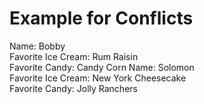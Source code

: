 # Example for Conflicts

Name: Bobby  
Favorite Ice Cream: Rum Raisin  
Favorite Candy: Candy Corn 
Name: Solomon  
Favorite Ice Cream: New York Cheesecake  
Favorite Candy: Jolly Ranchers 
